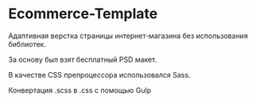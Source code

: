 # Ecommerce-Template
Адаптивная верстка страницы интернет-магазина без использования библиотек.  

За основу был взят бесплатный PSD макет. 

В качестве CSS препроцессора использовался Sass.

Конвертация .scss в .css с помощью Gulp
